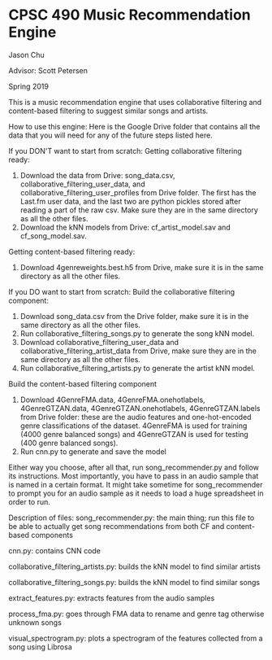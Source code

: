 # CPSC 490 Music Recommendation Engine
Jason Chu

Advisor: Scott Petersen

Spring 2019

This is a music recommendation engine that uses collaborative filtering and content-based filtering to suggest similar songs and artists.

How to use this engine:
Here is the Google Drive folder that contains all the data that you will need for any of the future steps listed here.

If you DON'T want to start from scratch:
Getting collaborative filtering ready:
1) Download the data from Drive: song_data.csv, collaborative_filtering_user_data, and collaborative_filtering_user_profiles from Drive folder. The first has the Last.fm user data, and the last two are python pickles stored after reading a part of the raw csv. Make sure they are in the same directory as all the other files.
2) Download the kNN models from Drive: cf_artist_model.sav and cf_song_model.sav.

Getting content-based filtering ready:
1) Download 4genreweights.best.h5 from Drive, make sure it is in the same directory as all the other files.

If you DO want to start from scratch:
Build the collaborative filtering component:
1) Download song_data.csv from the Drive folder, make sure it is in the same directory as all the other files.
2) Run collaborative_filtering_songs.py to generate the song kNN model.
3) Download collaborative_filtering_user_data and collaborative_filtering_artist_data from Drive, make sure they are in the same directory as all the other files.
4) Run collaborative_filtering_artists.py to generate the artist kNN model.

Build the content-based filtering component
1) Download 4GenreFMA.data, 4GenreFMA.onehotlabels, 4GenreGTZAN.data, 4GenreGTZAN.onehotlabels, 4GenreGTZAN.labels from Drive folder: these are the audio features and one-hot-encoded genre classifications of the dataset. 4GenreFMA is used for training (4000 genre balanced songs) and 4GenreGTZAN is used for testing (400 genre balanced songs).
2) Run cnn.py to generate and save the model

Either way you choose, after all that, run song_recommender.py and follow its instructions. Most importantly, you have to pass in an audio sample that is named in a certain format. It might take sometime for song_recommender to prompt you for an audio sample as it needs to load a huge spreadsheet in order to run.

Description of files:
song_recommender.py: the main thing; run this file to be able to actually get song recommendations from both CF and content-based components

cnn.py: contains CNN code

collaborative_filtering_artists.py: builds the kNN model to find similar artists

collaborative_filtering_songs.py: builds the kNN model to find similar songs

extract_features.py: extracts features from the audio samples

process_fma.py: goes through FMA data to rename and genre tag otherwise unknown songs

visual_spectrogram.py: plots a spectrogram of the features collected from a song using Librosa
